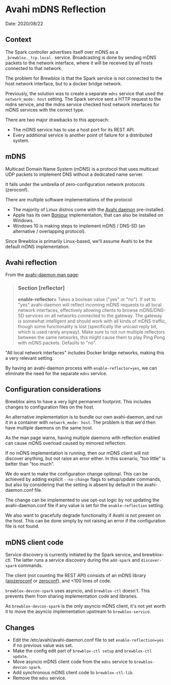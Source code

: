 # Avahi mDNS Reflection

Date: 2020/08/22

## Context

The Spark controller advertises itself over mDNS as a `_brewblox._tcp.local.` service.
Broadcasting is done by sending mDNS packets to the network interface,
where it will be received by all hosts connected to that network.

The problem for Brewblox is that the Spark service is not connected to the host network interface,
but to a docker bridge network.

Previously, the solution was to create a separate `mdns` service that used the `network_mode: host` setting.
The Spark service sent a HTTP request to the mdns service, and the mdns service checked host network interfaces for mDNS services with the correct type.

There are two major drawbacks to this approach:

- The mDNS service has to use a host port for its REST API.
- Every additional service is another point of failure for a distributed system.

## mDNS

Multicast Domain Name System (mDNS) is a protocol that uses multicast UDP packets to implement DNS without a dedicated name server.

It falls under the umbrella of zero-configuration network protocols (zeroconf).

There are multiple software implementations of the protocol:

- The majority of Linux distros come with the [Avahi daemon](https://www.avahi.org/) pre-installed.
- Apple has its own [Bonjour](https://en.wikipedia.org/wiki/Bonjour_(software)) implementation, that can also be installed on Windows.
- Windows 10 is making steps to implement mDNS / DNS-SD (an alternative / overlapping protocol).

Since Brewblox is primarily Linux-based, we'll assume Avahi to be the default mDNS implementation.

## Avahi reflection

From the [avahi-daemon man page](https://linux.die.net/man/5/avahi-daemon.conf):

> ### Section [reflector]
>
> **enable-reflector=** Takes a boolean value ("yes" or "no").
> If set to "yes" avahi-daemon will reflect incoming mDNS requests to all local network interfaces,
> effectively allowing clients to browse mDNS/DNS-SD services on all networks connected to the gateway.
> The gateway is somewhat intelligent and should work with all kinds of mDNS traffic,
> though some functionality is lost (specifically the unicast reply bit, which is used rarely anyway).
> Make sure to not run multiple reflectors between the same networks,
> this might cause them to play Ping Pong with mDNS packets.
> Defaults to "no".

"All local network interfaces" includes Docker bridge networks,
making this a very relevant setting.

By having an avahi-daemon process with `enable-reflector=yes`,
we can eliminate the need for the separate `mdns` service.

## Configuration considerations

Brewblox aims to have a very light permanent footprint.
This includes changes to configuration files on the host.

An alternative implementation is to bundle our own avahi-daemon,
and run it in a container with `network_mode: host`.
The problem is that we'd then have multiple daemons on the same host.

As the man page warns, having multiple daemons with reflection enabled
can cause mDNS overload caused by mirrored reflection.

If no mDNS implementation is running, then our mDNS client will not discover anything,
but not raise an error either.
In this scenario, "too little" is better than "too much".

We do want to make the configuration change optional.
This can be achieved by adding explicit `--no-change` flags to setup/update commands,
but also by considering that the setting is absent by default in the avahi-daemon.conf file.

The change can be implemented to use opt-out logic by not updating the avahi-daemon.conf file if any value is set for the `enable-reflection` setting.

We also want to gracefully degrade functionality if Avahi is not present on the host.
This can be done simply by not raising an error if the configuration file is not found.

## mDNS client code

Service discovery is currently initiated by the Spark service,
and brewblox-ctl.
The latter runs a service discovery during the `add-spark` and `discover-spark` commands.

The client (not counting the REST API) consists of an mDNS library ([aiozeroconf](https://github.com/frawau/aiozeroconf) or [zeroconf](https://github.com/jstasiak/python-zeroconf)),
and <100 lines of code.

`brewblox-devcon-spark` uses asyncio, and `brewblox-ctl` doesn't.
This prevents them from sharing implementation code and libraries.

As `brewblox-devcon-spark` is the only asyncio mDNS client,
it's not yet worth it to move the asyncio implementation upstream to `brewblox-service`.

## Changes

- Edit the /etc/avahi/avahi-daemon.conf file to set `enable-reflection=yes` if no previous value was set.
- Make the config edit part of `brewblox-ctl setup` and `brewblox-ctl update`.
- Move asyncio mDNS client code from the `mdns` service to `brewblox-devcon-spark`.
- Add synchronous mDNS client code to `brewblox-ctl-lib`.
- Remove the `mdns` service.
